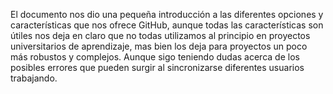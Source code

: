 El documento nos dio una pequeña introducción a las diferentes opciones y características que nos ofrece GitHub, aunque todas las características son útiles nos deja en claro que no todas utilizamos al principio en proyectos universitarios de aprendizaje, mas bien los deja para proyectos un poco más robustos y complejos.
Aunque sigo teniendo dudas acerca de los posibles errores que pueden surgir al sincronizarse diferentes usuarios trabajando.
